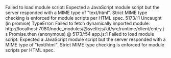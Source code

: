 Failed to load module script: Expected a JavaScript module script but the server responded with a MIME type of "text/html". Strict MIME type checking is enforced for module scripts per HTML spec.
5173/:1 Uncaught (in promise) TypeError: Failed to fetch dynamically imported module: http://localhost:7080/node_modules/@sveltejs/kit/src/runtime/client/entry.js
Promise.then
(anonymous) @ 5173/:54
app.js:1 Failed to load module script: Expected a JavaScript module script but the server responded with a MIME type of "text/html". Strict MIME type checking is enforced for module scripts per HTML spec.